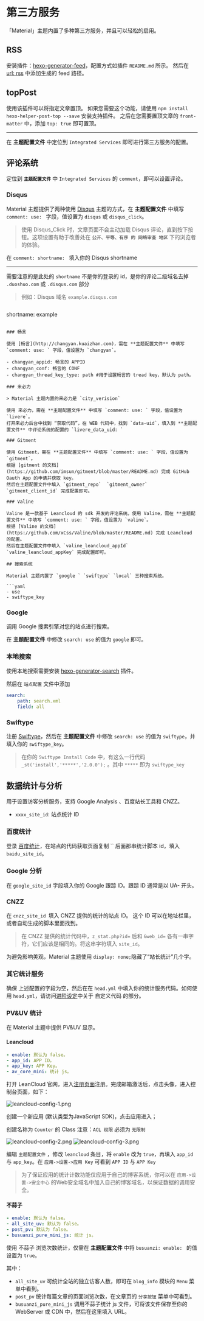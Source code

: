 # 第三方服务

「Material」主题内置了多种第三方服务，并且可以轻松的启用。

## RSS

安装插件：[hexo-generator-feed](https://github.com/hexojs/hexo-generator-feed)，配置方式如插件 `README.md` 所示。
然后在 [url: rss](config/basic?id=url) 中添加生成的 feed 路径。

## topPost

使用该插件可以将指定文章置顶。
如果您需要这个功能，请使用 `npm install hexo-helper-post-top --save` 安装支持插件。
之后在您需要置顶文章的 `front-matter` 中，添加 `top: true` 即可置顶。

----

在 **主题配置文件** 中定位到 `Integrated Services` 即可进行第三方服务的配置。

## 评论系统

定位到 **`主题配置文件`** 中 `Integrated Services` 的 `comment`，即可以设置评论。

### Disqus

Material 主题提供了两种使用 [Disqus](https://disqus.com/) 主题的方式，在 **主题配置文件** 中填写 `comment: use: ` 字段，值设置为 `disqus` 或 `disqus_click`。

> 使用 Disqus_Click 时，文章页面不会主动加载 Disqus 评论，直到按下按钮。这项设置有助于改善处在 **`公开、平等、有序 的 网络审查 地区`** 下的浏览者的体验。

在 `comment: shortname: ` 填入你的 Disqus shortname

----

需要注意的是此处的 `shortname` 不是你的登录的 id，是你的评论二级域名去掉 `.duoshuo.com` 或 `.disqus.com` 部分

>例如：Disqus 域名 `example.disqus.com`

> ```yml
shortname: example
```

### 畅言

使用 [畅言](http://changyan.kuaizhan.com)，需在 **主题配置文件** 中填写 `comment: use: ` 字段，值设置为 `changyan`。

- changyan_appid: 畅言的 APPID
- changyan_conf: 畅言的 CONF
- changyan_thread_key_type: path #用于设置畅言的 tread key，默认为 path。

### 来必力

> Material 主题内置的来必力是 `city_verision`

使用 来必力，需在 **主题配置文件** 中填写 `comment: use: ` 字段，值设置为 `livere`。
打开来必力后台中找到 “获取代码”，在 WEB 代码中，找到 `data-uid`，填入到 **主题配置文件** 中评论系统的配置的 `livere_data_uid: `

### Gitment

使用 Gitment，需在 **主题配置文件** 中填写 `comment: use: ` 字段，值设置为 `gitment`。
根据 [gitment 的文档](https://github.com/imsun/gitment/blob/master/README.md) 完成 GitHub Oauth App 的申请并获取 key。
然后在主题配置文件中填入 `gitment_repo`  `gitment_owner` `gitment_client_id` 完成配置即可。

### Valine

Valine 是一款基于 Leancloud 的 sdk 开发的评论系统。使用 Valine，需在 **主题配置文件** 中填写 `comment: use: ` 字段，值设置为 `valine`。
根据 [Valine 的文档](https://github.com/xCss/Valine/blob/master/README.md) 完成 Leancloud 的配置。
然后在主题配置文件中填入 `valine_leancloud_appId`  `valine_leancloud_appKey` 完成配置即可。

## 搜索系统

Material 主题内置了 `google ` `swiftype` `local` 三种搜索系统。

```yaml
- use
- swiftype_key
```

### Google

调用 Google 搜索引擎对您的站点进行搜索。

在 **主题配置文件** 中修改 `search: use` 的值为 `google` 即可。

### 本地搜索

使用本地搜索需要安装 [hexo-generator-search](https://github.com/PaicHyperionDev/hexo-generator-search) 插件。

然后在 `站点配置` 文件中添加
```yml
search:
	path: search.xml
	field: all
```

### Swiftype

注册 [Swiftype](https://swiftype.com/)，然后在 **主题配置文件** 中修改 `search: use` 的值为 `swiftype`，并填入你的 `swiftype_key`。

> 在你的 `Swiftype Install Code` 中，有这么一行代码 `_st('install','*****','2.0.0');` 。其中 `*****` 即为 `swiftype_key`

## 数据统计与分析

用于设置访客分析服务，支持 Google Analysis 、百度站长工具和 CNZZ。

- `xxxx_site_id`: 站点统计 ID

### 百度统计

登录 [百度统计](http://tongji.baidu.com/)，在站点的代码获取页面复制 `` 后面那串统计脚本 id，填入 `baidu_site_id`。

### Google 分析

在 `google_site_id` 字段填入你的 Google 跟踪 ID。跟踪 ID 通常是以 UA- 开头。

### CNZZ

在 `cnzz_site_id `填入 CNZZ 提供的统计的站点 ID。 这个 ID 可以在地址栏里，或者自动生成的脚本里面找到。

> 在 CNZZ 提供的统计代码中，`z_stat.php?id=` 后和 `&web_id=` 各有一串字符，它们应该是相同的。将这串字符填入 `site_id`。

为避免影响美观，Material 主题使用 `display: none;`隐藏了“站长统计”几个字。

### 其它统计服务

确保 上述配置的字段为空，然后在在 `head.yml` 中填入你的统计服务代码。如何使用 `head.yml`，请访问[进阶设定](/expert/)中关于 自定义代码 的部分。

### PV&UV 统计

在 Material 主题中提供 PV&UV 显示。

#### Leancloud

```yaml
- enable: 默认为 false。
- app_id: APP ID。
- app_key: APP Key。
- av_core_mini: 统计 js。
```

打开 LeanCloud 官网，进入[注册页面](https://leancloud.cn/login.html#/signup)注册。完成邮箱激活后，点击头像，进入控制台页面，如下：

![leancloud-config-1.png](https://github.elemecdn.com/neko-dev/material-theme-docs/1.5.3.2/static/img/leancloud-config-1.png)

创建一个新应用 (默认类型为JavaScript SDK)，点击应用进入；

创建名称为 `Counter` 的 Class
注意：`ACL 权限` 必须为 `无限制` 

![leancloud-config-2.png](https://github.elemecdn.com/neko-dev/material-theme-docs/1.5.3.2/static/img/leancloud-config-2.png)
![leancloud-config-3.png](https://github.elemecdn.com/neko-dev/material-theme-docs/1.5.3.2/static/img/leancloud-config-3.png)

编辑 `主题配置文件` ，修改 `leancloud` 条目，将 `enable` 改为 `true`，再填入 `app_id` 与 `app_key`。在 `应用->设置->应用 Key` 可看到 `APP ID` 与 `APP Key`

> 为了保证应用的统计计数功能仅应用于自己的博客系统，你可以在 `应用->设置->安全中心` 的Web安全域名中加入自己的博客域名，以保证数据的调用安全。

#### 不蒜子

```yaml
- enable: 默认为 false。
- all_site_uv: 默认为 false。
- post_pv: 默认为 false。
- busuanzi_pure_mini_js: 统计 js。
```

使用 不蒜子 浏览次数统计，仅需在 **主题配置文件** 中将 `busuanzi: enable: ` 的值设置为 `true`。

其中：

- `all_site_uv` 可统计全站的独立访客人数，即可在 `blog_info` 模块的 `Menu` 菜单中看到。
- `post_pv` 统计每篇文章的页面浏览次数，在文章页的 `分享按钮` 菜单中可看到。
- `busuanzi_pure_mini_js` 调用不蒜子统计 js 文件，可将该文件保存至你的 WebServer 或 CDN 中，然后在这里填入 URL。
